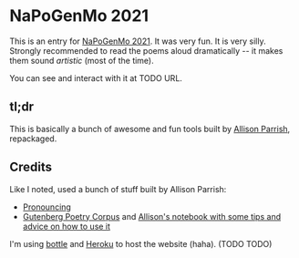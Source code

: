 # NaPoGenMo 2021 

This is an entry for [NaPoGenMo 2021](). It was very fun. It is very silly. Strongly recommended to read the poems aloud dramatically -- it makes them sound _artistic_ (most of the time).

You can see and interact with it at TODO URL.

## tl;dr

This is basically a bunch of awesome and fun tools built by [Allison Parrish](https://www.decontextualize.com/), repackaged.

## Credits

Like I noted, used a bunch of stuff built by Allison Parrish:

* [Pronouncing](https://pypi.org/project/pronouncing/)
* [Gutenberg Poetry Corpus](https://github.com/aparrish/gutenberg-poetry-corpus) and [Allison's notebook with some tips and advice on how to use it](https://github.com/aparrish/gutenberg-poetry-corpus/blob/master/quick-experiments.ipynb)

I'm using [bottle]() and [Heroku]() to host the website (haha). (TODO TODO)


